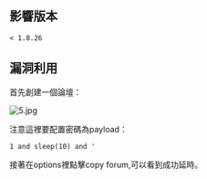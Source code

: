 <languages />

影響版本
--------

    < 1.8.26

漏洞利用
--------

首先創建一個論壇：

![](5.jpg "5.jpg")

注意這裡要配置密碼為payload：

    1 and sleep(10) and '

接著在options裡點擊copy forum,可以看到成功延時。